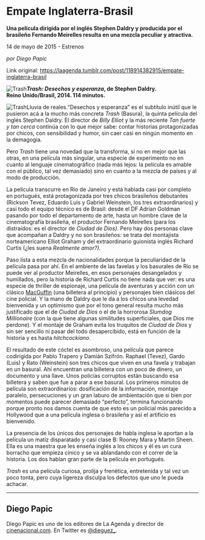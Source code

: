 # Empate Inglaterra-Brasil

**Una película dirigida por el inglés Stephen Daldry y producida por el brasileño Fernando Meirelles resulta en una mezcla peculiar y atractiva.**

14 de mayo de 2015 - Estrenos

_por Diego Papic_

Link original: https://laagenda.tumblr.com/post/118914382915/empate-inglaterra-brasil

![Trash](https://64.media.tumblr.com/fe7c69377c49ede8d16e87e4109538f1/tumblr_inline_pjzwvdvfJ81t6q87u_500.jpg)***Trash: Desechos y esperanza*, de Stephen Daldry.  
 Reino Unido/Brasil, 2014. 114 minutos.**

![Trash](https://64.media.tumblr.com/fe7c69377c49ede8d16e87e4109538f1/tumblr_inline_pjzwvdvfJ81t6q87u_500.jpg)Lluvia de reales.“Desechos y esperanza” es el subtítulo inútil que le pusieron acá a la mucho más concreta *Trash* (Basura), la quinta película del inglés Stephen Daldry. El director de *Billy Elliot* y la más reciente *Tan fuerte y tan cerca* continúa con lo que mejor sabe: contar historias protagonizadas por chicos, con sensibilidad y humor, sin caer casi en ningún momento en la demagogia.

Pero *Trash* tiene una novedad que la transforma, si no en mejor que las otras, en una película más singular, una especie de experimento no en cuanto al lenguaje cinematográfico (nada más lejos: la película es amable con el público, tal vez demasiado) sino en cuanto a la mezcla de países y al modo de producción.

La película transcurre en Río de Janeiro y está hablada casi por completo en portugués, está protagonizada por tres chicos brasileños debutantes (Rickson Tevez, Eduardo Luis y Gabriel Weinstein, los tres extraordinarios) y casi todo el equipo técnico es de Brasil: desde el DF Adrian Goldman pasando por todo el departamento de arte, hasta un hombre clave de la cinematografía brasileña, el productor Fernando Meirelles (para los distraídos: es el director de *Ciudad de Dios).* Pero hay dos personas clave que acompañan a Daldry y no son brasileños: se trata del montajista norteamericano Elliot Graham y del extraordinario guionista inglés Richard Curtis (¿les suena *Realmente amor?).*

Paso lista a esta mezcla de nacionalidades porque la peculiaridad de la película pasa por ahí. En el ambiente de las favelas y los basurales de Río se puede ver al productor Meirelles, en esos personajes desangelados y humillados, pero la historia de Richard Curtis no tiene nada que ver: es una especie de thriller de espionaje, una película de aventuras y acción con un clásico [MacGuffin](http://en.wikipedia.org/wiki/MacGuffin) (una billetera al principio) y personajes bien clásicos del cine policial. Y la mano de Daldry que le da a los chicos una levedad bienvenida y un optimismo que por el tono general resulta mucho más justificado que el de *Ciudad de Dios* o el de la horrorosa *Slumdog Millionaire* (con la que tiene algunas similitudes superficiales, que Dios me perdone). Y el montaje de Graham evita los truquitos de *Ciudad de Dios* y sin ser sencillo ni pasar del todo desapercibido, está en función de la historia y es hasta *hitchcockiano*.

El resultado de este cóctel es asombroso, una película que parece codirigida por Pablo Trapero y Damián Szifrón. Raphael (Tevez), Gardo (Luis) y Rato (Weinstein) son tres chicos que viven en una favela y trabajan en un basural. Ahí encuentran una billetera con un poco de dinero, un documento y una llave. Unos policías corruptos están buscando esa billetera y saben que fue a parar a ese basural. Los primeros minutos de película son extraordinarios: dosificación de la información, montaje paralelo, persecuciones y un gran laburo de ambientación que si bien por momentos puede parecer demasiado “perfecto”, termina funcionando porque pronto nos damos cuenta de que esto es un policial más parecido a Hollywood que a una película inglesa o brasileña y así el artificio es bienvenido.

La presencia de los únicos dos personajes de habla inglesa le aportan a la película un matiz disparatado y casi clase B: Rooney Mara y Martin Sheen. Ella es una maestra que les enseña inglés a los chicos y él es un cura borracho que empieza cínico y se va ablandando con el correr de la historia. Los dos hablan gran parte de la película en portugués.

*Trash* es una película curiosa, prolija y frenética, entretenida y tal vez un poco tonta, pero cuya ligereza disculpa los defectos que uno le pueda achacar.



---

 Diego Papic
------------

 Diego Papic es uno de los editores de La Agenda y director de [cinenacional.com](http://www.cinenacional.com). En Twitter es [@dieguez\_](http://www.twitter.com/dieguez_). 

